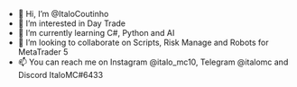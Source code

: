 - 👋 Hi, I’m @ItaloCoutinho
- 👀 I’m interested in Day Trade
- 🌱 I’m currently learning C#, Python and AI
- 💞️ I’m looking to collaborate on Scripts, Risk Manage and Robots for MetaTrader 5
- 📫 You can reach me on Instagram @italo_mc10, Telegram @italomc and Discord ItaloMC#6433

<!---
ItaloCoutinho/ItaloCoutinho is a ✨ special ✨ repository because its `README.md` (this file) appears on your GitHub profile.
You can click the Preview link to take a look at your changes.
--->
